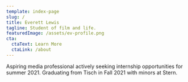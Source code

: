 ```yaml
---
template: index-page
slug: /
title: Everett Lewis
tagline: Student of film and life.
featuredImage: /assets/ev-profile.png
cta:
  ctaText: Learn More
  ctaLink: /about
---
```

Aspiring media professional actively seeking internship opportunities for summer 2021. Graduating from Tisch in Fall 2021 with minors at Stern. 